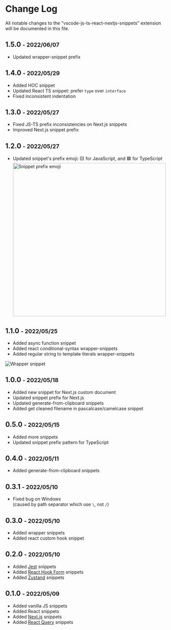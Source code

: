 # Change Log

All notable changes to the "vscode-js-ts-react-nextjs-snippets" extension will be documented in this file.

## 1.5.0 <small>- 2022/06/07</small>

- Updated wrapper-snippet prefix

## 1.4.0 <small>- 2022/05/29</small>

- Added HOC snippet
- Updated React TS snippet: prefer `type` over `interface`
- Fixed inconsistent indentation

## 1.3.0 <small>- 2022/05/27</small>

- Fixed JS-TS prefix inconsistencies on Next.js snippets
- Improved Next.js snippet prefix

## 1.2.0 <small>- 2022/05/27</small>

- Updated snippet's prefix emoji: 🟨 for JavaScript, and 🟦 for TypeScript  
  <img src="https://i.postimg.cc/pdVNSdxm/snippet-prefix-emoji.jpg" alt="Snippet prefix emoji" width="480px" />

## 1.1.0 <small>- 2022/05/25</small>

- Added async function snippet
- Added react conditional-syntax wrapper-snippets
- Added regular string to template literals wrapper-snippets

![Wrapper snippet](https://i.postimg.cc/0ybyJ47z/wrapper-snippet-2.gif)

## 1.0.0 <small>- 2022/05/18</small>

- Added new snippet for Next.js custom document
- Updated snippet prefix for Next.js
- Updated generate-from-clipboard snippets
- Added get cleaned filename in pascalcase/camelcase snippet

## 0.5.0 <small>- 2022/05/15</small>

- Added more snippets
- Updated snippet prefix pattern for TypeScript

## 0.4.0 <small>- 2022/05/11</small>

- Added generate-from-clipboard snippets

## 0.3.1 <small>- 2022/05/10</small>

- Fixed bug on Windows  
  (caused by path separator which use `\`, not `/`)

## 0.3.0 <small>- 2022/05/10</small>

- Added wrapper snippets
- Added react custom hook snippet

## 0.2.0 <small>- 2022/05/10</small>

- Added [Jest](https://jestjs.io/) snippets
- Added [React Hook Form](https://react-hook-form.com/) snippets
- Added [Zustand](https://www.npmjs.com/package/zustand) snippets

## 0.1.0 <small>- 2022/05/09</small>

- Added vanilla JS snippets
- Added React snippets
- Added [Next.js](https://nextjs.org/) snippets
- Added [React Query](https://react-query.tanstack.com/) snippets
